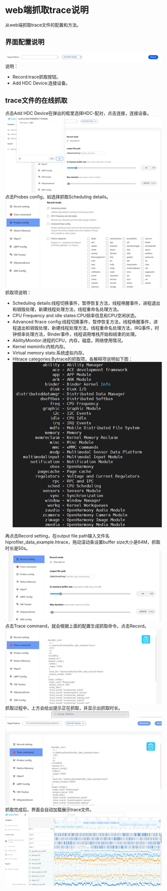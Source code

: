 # web端抓取trace说明
从web端抓取trace文件的配置和方法。
## 界面配置说明
![GitHub Logo](../../figures/hdc/hdc.jpg)
说明：
* Record:trace抓取按钮。
* Add HDC Device:连接设备。
## trace文件的在线抓取
点击Add HDC Device在弹出的框里选择HDC-配对，点击连接，连接设备。
![GitHub Logo](../../figures/hdc/Device.jpg)
点击Probes config，如选择抓取Scheduling details。
![GitHub Logo](../../figures/hdc/Schedulingdetails.jpg)
抓取项说明：
   * Scheduling details:线程切换事件，暂停恢复方法，线程唤醒事件，进程退出和销毁处理，新建线程处理方法，线程重命名处理方法。
   * CPU Frequency and idle states:CPU频率信息和CPU空闲状态。
   * Advanced ftrace config:线程切换事件，暂停恢复方法，线程唤醒事件，进程退出和销毁处理，新建线程处理方法，线程重命名处理方法，IRQ事件，时钟频率处理方法，Binder事件，线程调用堆栈开始和结束的处理。
   * AbilityMonitor:进程的CPU，内存，磁盘，网络使用情况。
   * Kernel meminfo:内核内存。
   * Virtual memory stats:系统虚拟内存。
   * Hitrace categories:Bytrace的抓取项，各解释项说明如下图：
![GitHub Logo](../../figures/hdc/bytacedescription.jpg)

再点击Record setting，在output file path输入文件名hiprofiler_data_example.htrace，拖动滚动条设置buffer size大小是64M，抓取时长是50s。
![GitHub Logo](../../figures/hdc/examplerecord.jpg)
点击Trace command，就会根据上面的配置生成抓取命令，点击Record。
![GitHub Logo](../../figures/hdc/record.jpg)
抓取过程中，上方会给出提示正在抓取，并显示出抓取时长。
![GitHub Logo](../../figures/hdc/hdctracing.jpg)
抓取完成后，界面会自动加载展示trace文件。
![GitHub Logo](../../figures/hdc/hdcfile.jpg)